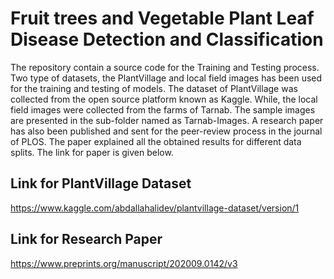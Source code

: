 # Fruit trees and Vegetable Plant Leaf Disease Detection and Classification

The repository contain a source code for the Training and Testing process. Two type of datasets, the PlantVillage and local field images has been used for the training and testing of models. The dataset of PlantVillage was collected from the open source platform known as Kaggle. While, the local field images were collected from the farms of Tarnab. The sample images are presented in the sub-folder named as Tarnab-Images. A research paper has also been published and sent for the peer-review process in the journal of PLOS. The paper explained all the obtained results for different data splits. The link for paper is given below. 

## Link for PlantVillage Dataset
https://www.kaggle.com/abdallahalidev/plantvillage-dataset/version/1

## Link for Research Paper
https://www.preprints.org/manuscript/202009.0142/v3
